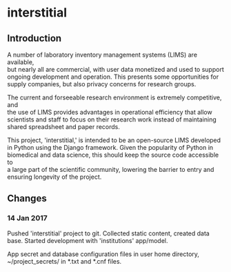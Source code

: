 # interstitial
## Introduction
A number of laboratory inventory management systems (LIMS) are available, \
but nearly all are commercial, with user data monetized and used to support \
ongoing development and operation. This presents some opportunities for \
supply companies, but also privacy concerns for research groups.

The current and forseeable research environment is extremely competitive, and \
the use of LIMS provides advantages in operational efficiency that allow \
scientists and staff to focus on their research work instead of maintaining \
shared spreadsheet and paper records.

This project, 'interstitial,' is intended to be an open-source LIMS developed \
in Python using the Django framework. Given the popularity of Python in \
biomedical and data science, this should keep the source code accessible to \
a large part of the scientific community, lowering the barrier to entry and \
ensuring longevity of the project.

## Changes
### 14 Jan 2017
Pushed 'interstitial' project to git. Collected static content, created data\
base. Started development with 'institutions' app/model.

App secret and database configuration files in user home directory, \
~/project_secrets/ in *.txt and *.cnf files.
